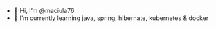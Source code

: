 - 👋 Hi, I’m @maciula76
- 🌱 I’m currently learning java, spring, hibernate, kubernetes & docker


<!---
maciula76/maciula76 is a ✨ special ✨ repository because its `README.md` (this file) appears on your GitHub profile.
You can click the Preview link to take a look at your changes.
--->

